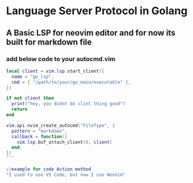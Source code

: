 # Language Server Protocol in Golang

## A Basic LSP for neovim editor and for now its built for markdown file

### add below code to your autocmd.vim

````lua
local client = vim.lsp.start_client({
  name = "go_lsp",
  cmd = { "/path/to/your/go_main/executable" },
})

if not client then
  print("hey, you didnt do clint thing good")
  return
end

vim.api.nvim_create_autocmd("FileType", {
  pattern = "markdown",
  callback = function()
    vim.lsp.buf_attach_client(0, client)
  end,
})
```

//example for code Action method
"I used to use VS Code, but now I use NeoVim"
